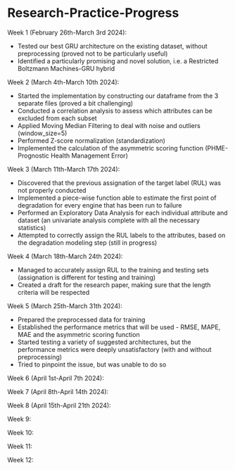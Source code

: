 # Research-Practice-Progress

Week 1 (February 26th-March 3rd 2024):

- Tested our best GRU architecture on the existing dataset, without preprocessing (proved not to be particularly useful)
- Identified a particularly promising and novel solution, i.e. a Restricted Boltzmann Machines-GRU hybrid

Week 2 (March 4th-March 10th 2024):

- Started the implementation by constructing our dataframe from the 3 separate files (proved a bit challenging)
- Conducted a correlation analysis to assess which attributes can be excluded from each subset
- Applied Moving Median Filtering to deal with noise and outliers (window_size=5) 
- Performed Z-score normalization (standardization)
- Implemented the calculation of the asymmetric scoring function (PHME- Prognostic Health Management Error)

Week 3 (March 11th-March 17th 2024):
- Discovered that the previous assignation of the target label (RUL) was not properly conducted
- Implemented a piece-wise function able to estimate the first point of degradation for every engine that has been run to failure
- Performed an Exploratory Data Analysis for each individual attribute and dataset (an univariate analysis complete with all the necessary statistics)
- Attempted to correctly assign the RUL labels to the attributes, based on the degradation modeling step (still in progress)
  
Week 4 (March 18th-March 24th 2024):
- Managed to accurately assign RUL to the training and testing sets (assignation is different for testing and training)
- Created a draft for the research paper, making sure that the length criteria will be respected

Week 5 (March 25th-March 31th 2024):
- Prepared the preprocessed data for training
- Established the performance metrics that will be used - RMSE, MAPE, MAE and the asymmetric scoring function
- Started testing a variety of suggested architectures, but the performance metrics were deeply unsatisfactory (with and without preprocessing)
- Tried to pinpoint the issue, but was unable to do so

Week 6 (April 1st-April 7th 2024):

Week 7 (April 8th-April 14th 2024):

Week 8 (April 15th-April 21th 2024):

Week 9:

Week 10:

Week 11:

Week 12:
